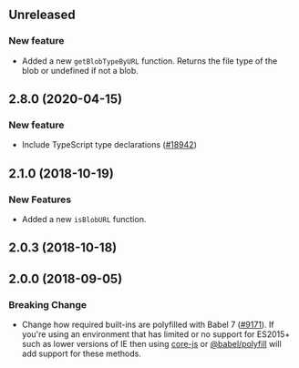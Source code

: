 <!-- Learn how to maintain this file at https://github.com/WordPress/gutenberg/tree/master/packages#maintaining-changelogs. -->

## Unreleased

### New feature

- Added a new `getBlobTypeByURL` function. Returns the file type of the blob or undefined if not a blob.

## 2.8.0 (2020-04-15)

### New feature

- Include TypeScript type declarations ([#18942](https://github.com/WordPress/gutenberg/pull/18942))

## 2.1.0 (2018-10-19)

### New Features

- Added a new `isBlobURL` function.

## 2.0.3 (2018-10-18)

## 2.0.0 (2018-09-05)

### Breaking Change

- Change how required built-ins are polyfilled with Babel 7 ([#9171](https://github.com/WordPress/gutenberg/pull/9171)).  If you're using an environment that has limited or no support for ES2015+ such as lower versions of IE then using [core-js](https://github.com/zloirock/core-js) or [@babel/polyfill](https://babeljs.io/docs/en/next/babel-polyfill) will add support for these methods.

